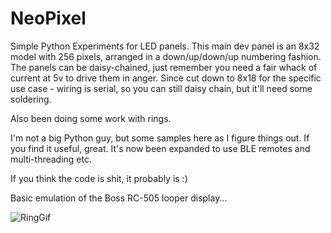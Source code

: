 # NeoPixel
Simple Python Experiments for LED panels. This main dev panel is an 8x32 model with 256 pixels, arranged in a down/up/down/up numbering fashion. The panels can be daisy-chained, just remember you need a fair whack of current at 5v to drive them in anger. Since cut down to 8x18 for the specific use case - wiring is serial, so you can still daisy chain, but it'll need some soldering.

Also been doing some work with rings.

I'm not a big Python guy, but some samples here as I figure things out. If you find it useful, great. It's now been expanded to use BLE remotes and multi-threading etc.

If you think the code is shit, it probably is :)

Basic emulation of the Boss RC-505 looper display...

![RingGif](https://user-images.githubusercontent.com/35802824/168847091-7777e433-cb3e-49f4-b93e-f2fa9aac4ba0.gif)
